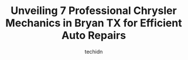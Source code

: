 ---
layout: ampstory
image: https://images.unsplash.com/photo-1632956557796-6868d5ecc6d2?ixlib=rb-4.0.3&ixid=MnwxMjA3fDB8MHxwaG90by1wYWdlfHx8fGVufDB8fHx8&auto=format&fit=crop&w=640&h=853&q=80
author: techidn
featured: false
description: Searching for the finest Chrysler Mechanic in Bryan TX, USA? Look no further than the 7 best Chrysler Mechanic in the area, where youll find a team of highly qualified professionals ready t
title: Unveiling 7 Professional Chrysler Mechanics in Bryan TX for Efficient Auto Repairs
cover:
   title: Unveiling 7 Professional Chrysler Mechanics in Bryan TX for Efficient Auto Repairs
   subtitle: Rickpate
   background: https://images.unsplash.com/photo-1632956557796-6868d5ecc6d2?ixlib=rb-4.0.3&ixid=MnwxMjA3fDB8MHxwaG90by1wYWdlfHx8fGVufDB8fHx8&auto=format&fit=crop&w=640&h=853&q=80

pages: 
 - layout: thirds
   top: <h1>#1 Superior Auto Service</h1>
   bottom: "<p>Amazing service, extremely friendly, and quick too! I was kept up to date with the status of my car and even provided a ride back to my house when dropping the car off. J</p>"
   background: https://www.knot35.com/toplist/wp-content/uploads/2023/06/best-chrysler-mechanic-1-in-bryan-tx-1685832870.jpeg
   backgroundblur: true
 - layout: thirds
   top: <h1>#2 Petes Auto Care Center</h1>
   bottom: "<p>2501 E 29th St, Bryan, TX 77802, United States</p>"
   background: https://www.knot35.com/toplist/wp-content/uploads/2023/06/best-chrysler-mechanic-2-in-bryan-tx-1685832870.jpeg
   cta:
      link: https://www.knot35.com/toplist/unveiling-7-professional-chrysler-mechanics-in-bryan-tx-for-efficient-auto-repairs/
      text: Unveiling 7 Professional Chrysler Mechanics in Bryan TX for Efficient Auto Repairs
 - layout: thirds
   top: <h1>#3 Asher Automotive</h1>
   bottom: "<p>7033 E State Hwy 21, Bryan, TX 77808, United States</p>"
   background: https://www.knot35.com/toplist/wp-content/uploads/2023/06/best-chrysler-mechanic-3-in-bryan-tx-1685832870.jpeg
   cta:
      link: https://www.knot35.com/toplist/unveiling-7-professional-chrysler-mechanics-in-bryan-tx-for-efficient-auto-repairs/
      text: Unveiling 7 Professional Chrysler Mechanics in Bryan TX for Efficient Auto Repairs
 - layout: thirds
   top: <h1>#4 Christian Brothers Automotive Bryan</h1>
   bottom: "<p>2401 Boonville Rd, Bryan, TX 77808, United States</p>"
   background: https://images.unsplash.com/photo-1620421680010-0766ff230392?ixlib=rb-4.0.3&ixid=MnwxMjA3fDB8MHxwaG90by1wYWdlfHx8fGVufDB8fHx8&auto=format&fit=crop&w=640&h=853&q=80
   cta:
      link: https://www.knot35.com/toplist/unveiling-7-professional-chrysler-mechanics-in-bryan-tx-for-efficient-auto-repairs/
      text: Unveiling 7 Professional Chrysler Mechanics in Bryan TX for Efficient Auto Repairs
 - layout: thirds
   top: <h1>#5 Andys Auto Repair</h1>
   bottom: "<p>507 S Texas Ave, Bryan, TX 77803, United States</p>"
   background: https://images.unsplash.com/photo-1489648022186-8f49310909a0?ixlib=rb-4.0.3&ixid=MnwxMjA3fDB8MHxwaG90by1wYWdlfHx8fGVufDB8fHx8&auto=format&fit=crop&w=640&h=853&q=80
   cta:
      link: https://www.knot35.com/toplist/unveiling-7-professional-chrysler-mechanics-in-bryan-tx-for-efficient-auto-repairs/
      text: Unveiling 7 Professional Chrysler Mechanics in Bryan TX for Efficient Auto Repairs
 - layout: thirds
   top: <h1>#6 Stratta Auto Repair</h1>
   bottom: "<p>3301 S College Ave, Bryan, TX 77801, United States</p>"
   background: https://images.unsplash.com/photo-1608411404720-c8f0417bcdba?ixlib=rb-4.0.3&ixid=MnwxMjA3fDB8MHxwaG90by1wYWdlfHx8fGVufDB8fHx8&auto=format&fit=crop&w=640&h=853&q=80
   cta:
      link: https://www.knot35.com/toplist/unveiling-7-professional-chrysler-mechanics-in-bryan-tx-for-efficient-auto-repairs/
      text: Unveiling 7 Professional Chrysler Mechanics in Bryan TX for Efficient Auto Repairs
 - layout: thirds
   top: <h1>#7 C&L Automotive</h1>
   bottom: "<p>1507 S Texas Ave, Bryan, TX 77802, United States</p>"
   background: https://images.unsplash.com/photo-1462556791646-c201b8241a94?ixlib=rb-4.0.3&ixid=MnwxMjA3fDB8MHxwaG90by1wYWdlfHx8fGVufDB8fHx8&auto=format&fit=crop&w=640&h=853&q=80
   cta:
      link: https://www.knot35.com/toplist/unveiling-7-professional-chrysler-mechanics-in-bryan-tx-for-efficient-auto-repairs/
      text: Unveiling 7 Professional Chrysler Mechanics in Bryan TX for Efficient Auto Repairs
 - layout: thirds
   middle: Continue reading...
   background: https://images.unsplash.com/photo-1534312527009-56c7016453e6?ixlib=rb-4.0.3&ixid=MnwxMjA3fDB8MHxwaG90by1wYWdlfHx8fGVufDB8fHx8&auto=format&fit=crop&w=640&h=853&q=80
   cta:
      link: https://www.knot35.com/toplist/unveiling-7-professional-chrysler-mechanics-in-bryan-tx-for-efficient-auto-repairs/
      text: Unveiling 7 Professional Chrysler Mechanics in Bryan TX for Efficient Auto Repairs
      
---